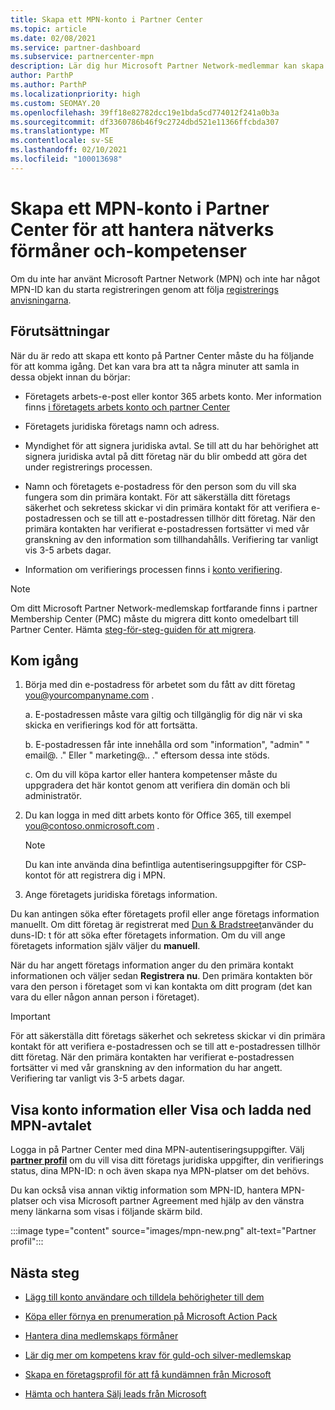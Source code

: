 ```yaml
---
title: Skapa ett MPN-konto i Partner Center
ms.topic: article
ms.date: 02/08/2021
ms.service: partner-dashboard
ms.subservice: partnercenter-mpn
description: Lär dig hur Microsoft Partner Network-medlemmar kan skapa ett partner Center-konto för att hantera sina nätverks förmåner och-kompetenser.
author: ParthP
ms.author: ParthP
ms.localizationpriority: high
ms.custom: SEOMAY.20
ms.openlocfilehash: 39ff18e82782dcc19e1bda5cd774012f241a0b3a
ms.sourcegitcommit: df3360786b46f9c2724dbd521e11366ffcbda307
ms.translationtype: MT
ms.contentlocale: sv-SE
ms.lasthandoff: 02/10/2021
ms.locfileid: "100013698"
---
```

# <a name="create-an-mpn-account-in-partner-center-to-manage-network-benefits-and-competencies"></a>Skapa ett MPN-konto i Partner Center för att hantera nätverks förmåner och-kompetenser


Om du inte har använt Microsoft Partner Network (MPN) och inte har något MPN-ID kan du starta registreringen genom att följa [registrerings anvisningarna](https://partner.microsoft.com/dashboard/account/v3/enrollment/introduction/partnership).

## <a name="prerequisites"></a>Förutsättningar 

När du är redo att skapa ett konto på Partner Center måste du ha följande för att komma igång.  Det kan vara bra att ta några minuter att samla in dessa objekt innan du börjar:

- Företagets arbets-e-post eller kontor 365 arbets konto. Mer information finns [i företagets arbets konto och partner Center](azure-active-directory-tenants-and-partner-center.md) 
 
- Företagets juridiska företags namn och adress.

- Myndighet för att signera juridiska avtal. Se till att du har behörighet att signera juridiska avtal på ditt företag när du blir ombedd att göra det under registrerings processen.

- Namn och företagets e-postadress för den person som du vill ska fungera som din primära kontakt. För att säkerställa ditt företags säkerhet och sekretess skickar vi din primära kontakt för att verifiera e-postadressen och se till att e-postadressen tillhör ditt företag. När den primära kontakten har verifierat e-postadressen fortsätter vi med vår granskning av den information som tillhandahålls. Verifiering tar vanligt vis 3-5 arbets dagar. 

- Information om verifierings processen finns i [konto verifiering](verification-responses.md).

>[!NOTE]
>Om ditt Microsoft Partner Network-medlemskap fortfarande finns i partner Membership Center (PMC) måste du migrera ditt konto omedelbart till Partner Center. Hämta [steg-för-steg-guiden för att migrera](https://assetsprod.microsoft.com/mpn/migrate-pmc-pc-mpa-guide.pptx).

## <a name="get-started"></a>Kom igång

1. Börja med din e-postadress för arbetet som du fått av ditt företag you@yourcompanyname.com .
 
    a.  E-postadressen måste vara giltig och tillgänglig för dig när vi ska skicka en verifierings kod för att fortsätta.

    b.  E-postadressen får inte innehålla ord som "information", "admin" " email@. ." Eller " marketing@.. ." eftersom dessa inte stöds.

    c.  Om du vill köpa kartor eller hantera kompetenser måste du uppgradera det här kontot genom att verifiera din domän och bli administratör. 

2. Du kan logga in med ditt arbets konto för Office 365, till exempel you@contoso.onmicrosoft.com .

   >[!NOTE]
   > Du kan inte använda dina befintliga autentiseringsuppgifter för CSP-kontot för att registrera dig i MPN.

3. Ange företagets juridiska företags information.

Du kan antingen söka efter företagets profil eller ange företags information manuellt. Om ditt företag är registrerat med [Dun & Bradstreet](https://partner.microsoft.com/marketing/usisvshowcase/dunandbrad)använder du duns-ID: t för att söka efter företagets information. Om du vill ange företagets information själv väljer du **manuell**.

När du har angett företags information anger du den primära kontakt informationen och väljer sedan **Registrera nu**.
Den primära kontakten bör vara den person i företaget som vi kan kontakta om ditt program (det kan vara du eller någon annan person i företaget).

>[!IMPORTANT]
>För att säkerställa ditt företags säkerhet och sekretess skickar vi din primära kontakt för att verifiera e-postadressen och se till att e-postadressen tillhör ditt företag. När den primära kontakten har verifierat e-postadressen fortsätter vi med vår granskning av den information du har angett. Verifiering tar vanligt vis 3-5 arbets dagar. 

## <a name="how-to-view-account-details-or-view-and-download-the-mpn-agreement"></a>Visa konto information eller Visa och ladda ned MPN-avtalet

Logga in på Partner Center med dina MPN-autentiseringsuppgifter. Välj [**partner profil**](https://partner.microsoft.com/pcv/accountsettings/connectedpartnerprofile) om du vill visa ditt företags juridiska uppgifter, din verifierings status, dina MPN-ID: n och även skapa nya MPN-platser om det behövs. 

Du kan också visa annan viktig information som MPN-ID, hantera MPN-platser och visa Microsoft partner Agreement med hjälp av den vänstra meny länkarna som visas i följande skärm bild.

:::image type="content" source="images/mpn-new.png" alt-text="Partner profil":::


## <a name="next-steps"></a>Nästa steg

-   [Lägg till konto användare och tilldela behörigheter till dem](create-user-accounts-and-set-permissions.md)

-   [Köpa eller förnya en prenumeration på Microsoft Action Pack](mpn-get-action-pack.md)

-   [Hantera dina medlemskaps förmåner](manage-your-partner-network-benefits.md)

-   [Lär dig mer om kompetens krav för guld-och silver-medlemskap](https://partner.microsoft.com/membership/competencies)

-   [Skapa en företagsprofil för att få kundämnen från Microsoft](create-a-marketing-profile.md)

-   [Hämta och hantera Sälj leads från Microsoft](manage-leads.md)
